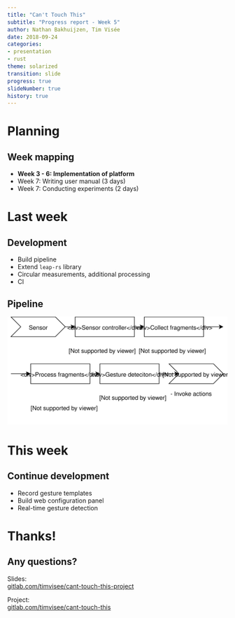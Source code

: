 ```yaml
---
title: "Can't Touch This"
subtitle: "Progress report - Week 5"
author: Nathan Bakhuijzen, Tim Visée
date: 2018-09-24
categories:
- presentation
- rust
theme: solarized
transition: slide
progress: true
slideNumber: true
history: true
---
```


# Planning

## Week mapping
* **Week 3 - 6: Implementation of platform**
* Week 7: Writing user manual (3 days)
* Week 7: Conducting experiments (2 days)

# Last week

## Development
* Build pipeline
* Extend `leap-rs` library
* Circular measurements, additional processing
* CI

## Pipeline
![](./cant-touch-this-pipeline.svg)

# This week

## Continue development
* Record gesture templates
* Build web configuration panel
* Real-time gesture detection

# Thanks!

## Any questions?

Slides:  
[gitlab.com/timvisee/cant-touch-this-project](https://gitlab.com/timvisee/cant-touch-this-project)

Project:  
[gitlab.com/timvisee/cant-touch-this](https://gitlab.com/timvisee/cant-touch-this)
